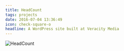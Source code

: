 ```yaml
---
title: HeadCount
tags: projects
date: 2016-07-04 13:36:49
icon: check-square-o
headline: A WordPress site built at Veracity Media
---
```



<div class="desktop-image"><img src="/images/headcount.gif" alt="HeadCount"></div>


